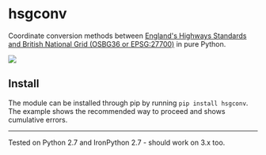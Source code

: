 # hsgconv
Coordinate conversion methods between [England's Highways Standards and British National Grid (OSBG36 or EPSG:27700)][1] in pure Python.

![][hestandardgrids]

## Install
The module can be installed through pip by running ```pip install hsgconv```. The example shows the recommended way to proceed and shows  cumulative errors.

___

Tested on Python 2.7 and IronPython 2.7 - should work on 3.x too.

[1]: http://www.standardsforhighways.co.uk/ha/standards/ians/pdfs/ian99.pdf "Standards for Highways"
[hestandardgrids]: https://github.com/ccampanile/hsgconv/raw/master/examples/localgrids.PNG
